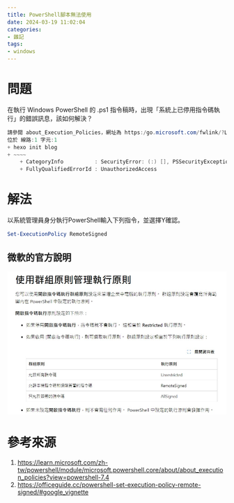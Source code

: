 ```yaml
---
title: PowerShell腳本無法使用
date: 2024-03-19 11:02:04
categories:
- 雜記
tags:
- windows 
---
```

# 問題
在執行 Windows PowerShell 的 .ps1 指令稿時，出現「系統上已停用指令碼執行」的錯誤訊息，該如何解決？
``` powershell
請參閱 about_Execution_Policies，網址為 https:/go.microsoft.com/fwlink/?LinkID=135170。
位於 線路:1 字元:1
+ hexo init blog
+ ~~~~
    + CategoryInfo          : SecurityError: (:) [], PSSecurityException
    + FullyQualifiedErrorId : UnauthorizedAccess
```

# 解法
以系統管理員身分執行PowerShell輸入下列指令，並選擇Y確認。
``` powershell
Set-ExecutionPolicy RemoteSigned
```

## 微軟的官方說明
![ref](1.jpg)

# 參考來源
1. https://learn.microsoft.com/zh-tw/powershell/module/microsoft.powershell.core/about/about_execution_policies?view=powershell-7.4
2. https://officeguide.cc/powershell-set-execution-policy-remote-signed/#google_vignette